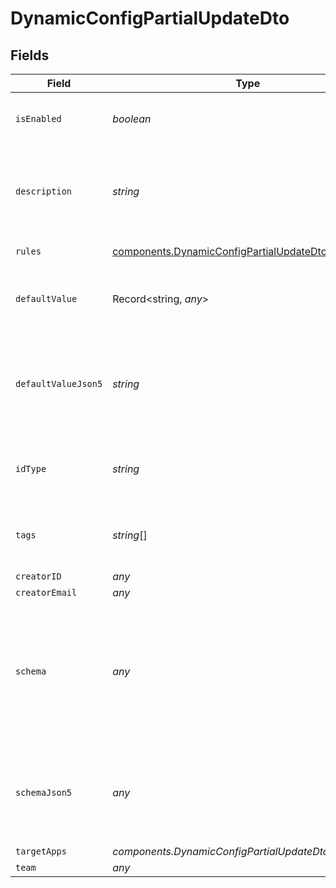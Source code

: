 # DynamicConfigPartialUpdateDto


## Fields

| Field                                                                                                            | Type                                                                                                             | Required                                                                                                         | Description                                                                                                      | Example                                                                                                          |
| ---------------------------------------------------------------------------------------------------------------- | ---------------------------------------------------------------------------------------------------------------- | ---------------------------------------------------------------------------------------------------------------- | ---------------------------------------------------------------------------------------------------------------- | ---------------------------------------------------------------------------------------------------------------- |
| `isEnabled`                                                                                                      | *boolean*                                                                                                        | :heavy_minus_sign:                                                                                               | Is the dynamic config enabled                                                                                    |                                                                                                                  |
| `description`                                                                                                    | *string*                                                                                                         | :heavy_minus_sign:                                                                                               | A brief summary of what the dynamic config is being used for                                                     | helpful summary of what this dynamic config does                                                                 |
| `rules`                                                                                                          | [components.DynamicConfigPartialUpdateDtoRules](../../models/components/dynamicconfigpartialupdatedtorules.md)[] | :heavy_minus_sign:                                                                                               | An array of Rule objects                                                                                         |                                                                                                                  |
| `defaultValue`                                                                                                   | Record<string, *any*>                                                                                            | :heavy_minus_sign:                                                                                               | The fallback JSON object when no rules are triggered                                                             |                                                                                                                  |
| `defaultValueJson5`                                                                                              | *string*                                                                                                         | :heavy_minus_sign:                                                                                               | Can include comments. If provided with defaultValue, must parse to the same JSON                                 |                                                                                                                  |
| `idType`                                                                                                         | *string*                                                                                                         | :heavy_minus_sign:                                                                                               | The type of ID which the dynamic config is based on.                                                             | userID                                                                                                           |
| `tags`                                                                                                           | *string*[]                                                                                                       | :heavy_minus_sign:                                                                                               | The list of tag names attached to the dynamic config                                                             | [<br/>"a tag"<br/>]                                                                                              |
| `creatorID`                                                                                                      | *any*                                                                                                            | :heavy_minus_sign:                                                                                               | N/A                                                                                                              |                                                                                                                  |
| `creatorEmail`                                                                                                   | *any*                                                                                                            | :heavy_minus_sign:                                                                                               | N/A                                                                                                              |                                                                                                                  |
| `schema`                                                                                                         | *any*                                                                                                            | :heavy_minus_sign:                                                                                               | A schema using JSON Schema Draft 2020-12 to enforce return values of this dynamic config's rules.                |                                                                                                                  |
| `schemaJson5`                                                                                                    | *any*                                                                                                            | :heavy_minus_sign:                                                                                               | `schema` except with Json5 comments. Optional and should parse to same json as `schema`.                         |                                                                                                                  |
| `targetApps`                                                                                                     | *components.DynamicConfigPartialUpdateDtoTargetApps*                                                             | :heavy_minus_sign:                                                                                               | N/A                                                                                                              |                                                                                                                  |
| `team`                                                                                                           | *any*                                                                                                            | :heavy_minus_sign:                                                                                               | N/A                                                                                                              |                                                                                                                  |